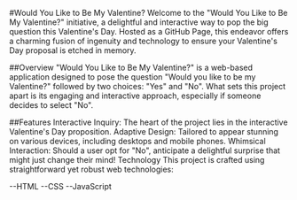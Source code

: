 
#Would You Like to Be My Valentine?
Welcome to the "Would You Like to Be My Valentine?" initiative, a delightful and interactive way to pop the big question this Valentine's Day. Hosted as a GitHub Page, this endeavor offers a charming fusion of ingenuity and technology to ensure your Valentine's Day proposal is etched in memory.

##Overview
"Would You Like to Be My Valentine?" is a web-based application designed to pose the question "Would you like to be my Valentine?" followed by two choices: "Yes" and "No". What sets this project apart is its engaging and interactive approach, especially if someone decides to select "No".

##Features
Interactive Inquiry: The heart of the project lies in the interactive Valentine's Day proposition.
Adaptive Design: Tailored to appear stunning on various devices, including desktops and mobile phones.
Whimsical Interaction: Should a user opt for "No", anticipate a delightful surprise that might just change their mind!
Technology
This project is crafted using straightforward yet robust web technologies:

--HTML
--CSS
--JavaScript
